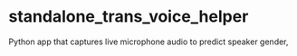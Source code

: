 # standalone_trans_voice_helper
Python app that captures live microphone audio to predict speaker gender, 
